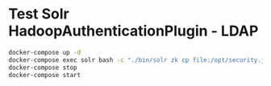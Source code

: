 # Test Solr HadoopAuthenticationPlugin - LDAP

```bash
docker-compose up -d
docker-compose exec solr bash -c "./bin/solr zk cp file:/opt/security.json zk:/security.json -z localhost:9983"
docker-compose stop
docker-compose start
```

